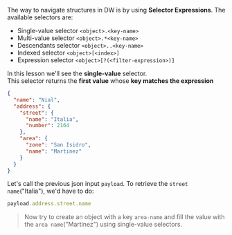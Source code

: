The way to navigate structures in DW is by using **Selector Expressions**.
The available selectors are:
* Single-value selector `<object>.<key-name>`
* Multi-value selector `<object>.*<key-name>`
* Descendants selector `<object>..<key-name>`
* Indexed selector `<object>[<index>]`
* Expression selector `<object>[?(<filter-expression>)]`

In this lesson we'll see the **single-value** selector.<br/>
This selector returns the **first value** whose **key matches the expression**

```json
{
  "name": "Nial",
  "address": {
    "street": {
      "name": "Italia",
      "number": 2164
    },
    "area": {
      "zone": "San Isidro",
      "name": "Martinez"
    }
  }
}
```
Let's call the previous json input `payload`. To retrieve the `street name`("Italia"), we'd have to do:

```ruby
payload.address.street.name
```
>Now try to create an object with a key `area-name` and fill the value with the `area name`("Martinez") using single-value selectors.
